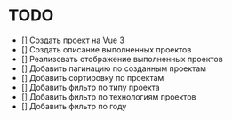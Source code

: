 # TODO

- [] Создать проект на Vue 3
- [] Создать описание выполненных проектов
- [] Реализовать отображение выполненных проектов
- [] Добавить пагинацию по созданным проектам
- [] Добавить сортировку по проектам
- [] Добавить фильтр по типу проекта
- [] Добавить фильтр по технологиям проектов
- [] Добавить фильтр по году